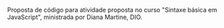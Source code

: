 Proposta de código para atividade proposta no curso "Sintaxe básica em JavaScript", ministrada por Diana Martine, DIO.